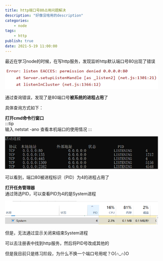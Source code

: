 ```yaml
---
title: http端口号80占用问题解决
description: "好像没啥用的description"
categories:
    - node
tags:
    - http
publish: true
date: 2021-5-19 11:00:00
---
```

最近在学习node的时候，在写http服务，发现监听http默认端口号80出现了错误  

![avatar](./1.png)  

通过查询错误，发现了是80端口号**被系统的进程占用**了  

具体查询方式如下：  

**打开cmd命令行窗口**  
:::tip  
输入 netstat -ano 查看本机端口的使用情况
:::  
  
![avatar](./2.png)  

可以看到，端口80被进程标识（PID）为4的进程占用了  

**打开任务管理器**  
通过筛选PID，可以查看PID为4的是System进程  

![avatar](./3.png)  

但是，无法通过显示关闭来结束System进程  

可以去注册表中找到http服务，然后将PID号改成其他的  

但是我目前只是练习阶段，为什么不换一个端口号用呢？O(∩_∩)O


